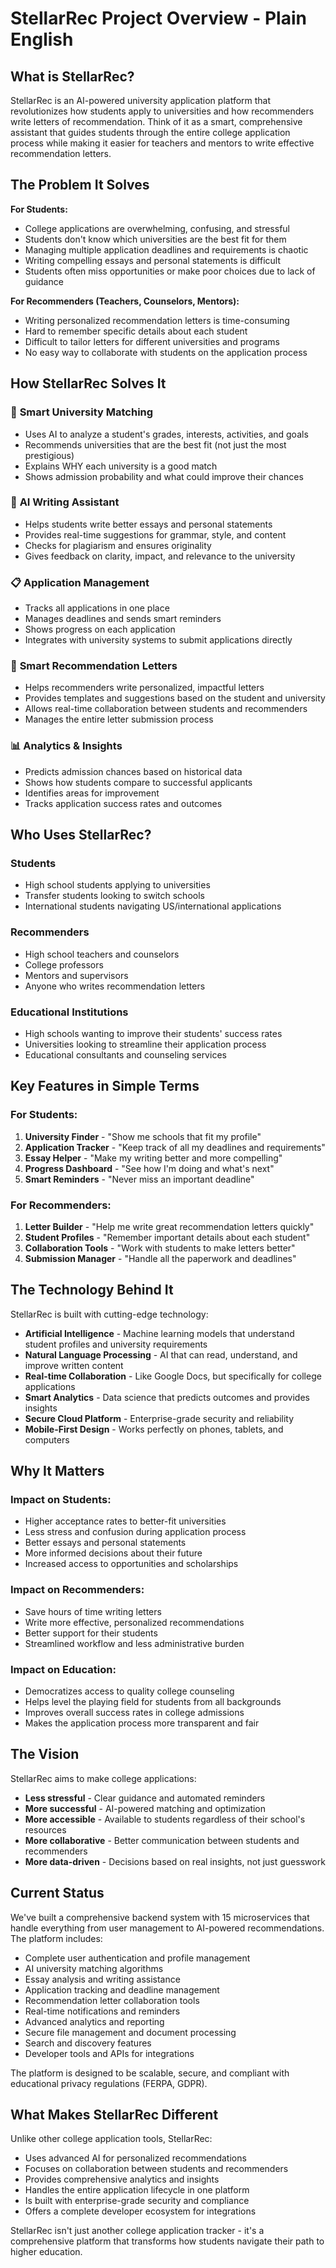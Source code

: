 # StellarRec Project Overview - Plain English

## What is StellarRec?

StellarRec is an AI-powered university application platform that revolutionizes how students apply to universities and how recommenders write letters of recommendation. Think of it as a smart, comprehensive assistant that guides students through the entire college application process while making it easier for teachers and mentors to write effective recommendation letters.

## The Problem It Solves

**For Students:**
- College applications are overwhelming, confusing, and stressful
- Students don't know which universities are the best fit for them
- Managing multiple application deadlines and requirements is chaotic
- Writing compelling essays and personal statements is difficult
- Students often miss opportunities or make poor choices due to lack of guidance

**For Recommenders (Teachers, Counselors, Mentors):**
- Writing personalized recommendation letters is time-consuming
- Hard to remember specific details about each student
- Difficult to tailor letters for different universities and programs
- No easy way to collaborate with students on the application process

## How StellarRec Solves It

### 🎯 **Smart University Matching**
- Uses AI to analyze a student's grades, interests, activities, and goals
- Recommends universities that are the best fit (not just the most prestigious)
- Explains WHY each university is a good match
- Shows admission probability and what could improve their chances

### 📝 **AI Writing Assistant**
- Helps students write better essays and personal statements
- Provides real-time suggestions for grammar, style, and content
- Checks for plagiarism and ensures originality
- Gives feedback on clarity, impact, and relevance to the university

### 📋 **Application Management**
- Tracks all applications in one place
- Manages deadlines and sends smart reminders
- Shows progress on each application
- Integrates with university systems to submit applications directly

### 💌 **Smart Recommendation Letters**
- Helps recommenders write personalized, impactful letters
- Provides templates and suggestions based on the student and university
- Allows real-time collaboration between students and recommenders
- Manages the entire letter submission process

### 📊 **Analytics & Insights**
- Predicts admission chances based on historical data
- Shows how students compare to successful applicants
- Identifies areas for improvement
- Tracks application success rates and outcomes

## Who Uses StellarRec?

### **Students** 
- High school students applying to universities
- Transfer students looking to switch schools
- International students navigating US/international applications

### **Recommenders**
- High school teachers and counselors
- College professors
- Mentors and supervisors
- Anyone who writes recommendation letters

### **Educational Institutions**
- High schools wanting to improve their students' success rates
- Universities looking to streamline their application process
- Educational consultants and counseling services

## Key Features in Simple Terms

### **For Students:**
1. **University Finder** - "Show me schools that fit my profile"
2. **Application Tracker** - "Keep track of all my deadlines and requirements"
3. **Essay Helper** - "Make my writing better and more compelling"
4. **Progress Dashboard** - "See how I'm doing and what's next"
5. **Smart Reminders** - "Never miss an important deadline"

### **For Recommenders:**
1. **Letter Builder** - "Help me write great recommendation letters quickly"
2. **Student Profiles** - "Remember important details about each student"
3. **Collaboration Tools** - "Work with students to make letters better"
4. **Submission Manager** - "Handle all the paperwork and deadlines"

## The Technology Behind It

StellarRec is built with cutting-edge technology:

- **Artificial Intelligence** - Machine learning models that understand student profiles and university requirements
- **Natural Language Processing** - AI that can read, understand, and improve written content
- **Real-time Collaboration** - Like Google Docs, but specifically for college applications
- **Smart Analytics** - Data science that predicts outcomes and provides insights
- **Secure Cloud Platform** - Enterprise-grade security and reliability
- **Mobile-First Design** - Works perfectly on phones, tablets, and computers

## Why It Matters

### **Impact on Students:**
- Higher acceptance rates to better-fit universities
- Less stress and confusion during application process
- Better essays and personal statements
- More informed decisions about their future
- Increased access to opportunities and scholarships

### **Impact on Recommenders:**
- Save hours of time writing letters
- Write more effective, personalized recommendations
- Better support for their students
- Streamlined workflow and less administrative burden

### **Impact on Education:**
- Democratizes access to quality college counseling
- Helps level the playing field for students from all backgrounds
- Improves overall success rates in college admissions
- Makes the application process more transparent and fair

## The Vision

StellarRec aims to make college applications:
- **Less stressful** - Clear guidance and automated reminders
- **More successful** - AI-powered matching and optimization
- **More accessible** - Available to students regardless of their school's resources
- **More collaborative** - Better communication between students and recommenders
- **More data-driven** - Decisions based on real insights, not just guesswork

## Current Status

We've built a comprehensive backend system with 15 microservices that handle everything from user management to AI-powered recommendations. The platform includes:

- Complete user authentication and profile management
- AI university matching algorithms
- Essay analysis and writing assistance
- Application tracking and deadline management
- Recommendation letter collaboration tools
- Real-time notifications and reminders
- Advanced analytics and reporting
- Secure file management and document processing
- Search and discovery features
- Developer tools and APIs for integrations

The platform is designed to be scalable, secure, and compliant with educational privacy regulations (FERPA, GDPR).

## What Makes StellarRec Different

Unlike other college application tools, StellarRec:
- Uses advanced AI for personalized recommendations
- Focuses on collaboration between students and recommenders
- Provides comprehensive analytics and insights
- Handles the entire application lifecycle in one platform
- Is built with enterprise-grade security and compliance
- Offers a complete developer ecosystem for integrations

StellarRec isn't just another college application tracker - it's a comprehensive platform that transforms how students navigate their path to higher education.